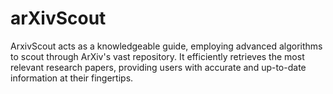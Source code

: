 # arXivScout
ArxivScout acts as a knowledgeable guide, employing advanced algorithms to scout through ArXiv's vast repository. It efficiently retrieves the most relevant research papers, providing users with accurate and up-to-date information at their fingertips.
